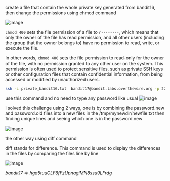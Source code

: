 create a file that contain the whole private key generated from bandit16, then change the permissions using chmod command

![image](https://user-images.githubusercontent.com/72671239/218629165-6655d54b-ec8f-4131-81d6-b31168cc6df7.png)

`chmod 400` sets the file permission of a file to `r--------`, which means that only the owner of the file has read permission, and all other users (including the group that the owner belongs to) have no permission to read, write, or execute the file.

In other words, `chmod 400` sets the file permission to read-only for the owner of the file, with no permission granted to any other user on the system. This permission is often used to protect sensitive files, such as private SSH keys or other configuration files that contain confidential information, from being accessed or modified by unauthorized users.

```bash
ssh -i private_bandit16.txt  bandit17@bandit.labs.overthewire.org -p 2220
```
use this command and no need to type any password like usual
![image](https://user-images.githubusercontent.com/72671239/218630403-1f68fcc1-344b-4bf9-82f6-6cb5f2f7e498.png)

i solved this challenge using 2 ways, one is by combining the password.new and password.old files into a new files in the /tmp/mynewdir/newfile.txt then finding unique lines and seeing which one is in the password.new

![image](https://user-images.githubusercontent.com/72671239/218631477-38638956-3e40-4df5-be82-7dc31d3ab3cb.png)

the other way using diff command 

diff stands for difference. This command is used to display the differences in the files by comparing the files line by line

![image](https://user-images.githubusercontent.com/72671239/218631753-4a118784-a3f2-460d-91fc-ac61b3c9bd0b.png)

_bandit17 => hga5tuuCLF6fFzUpnagiMN8ssu9LFrdg_

